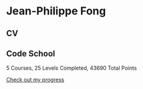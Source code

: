 # Jean-Philippe Fong

CV
----

Code School
----
5 Courses, 25 Levels Completed, 43690 Total Points 

[Check out my progress](https://www.codeschool.com/users/1760941)
